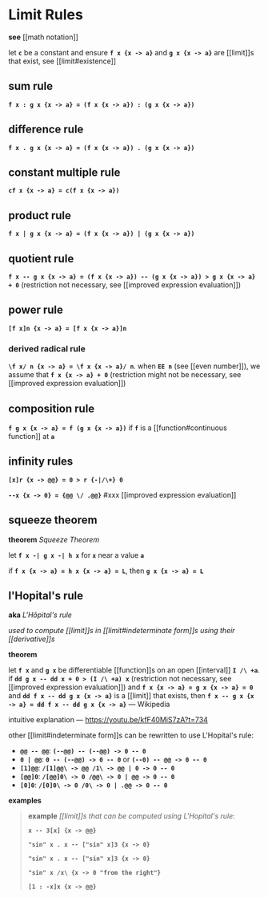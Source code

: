 # Limit Rules

**see** [[math notation]]

let **`c`** be a constant and ensure **`f x {x -> a}`** and **`g x {x -> a}`** are [[limit]]s that exist, see [[limit#existence]]

## sum rule

**`f x : g x {x -> a} = (f x {x -> a}) : (g x {x -> a})`**

## difference rule

**`f x . g x {x -> a} = (f x {x -> a}) . (g x {x -> a})`**

## constant multiple rule

**`cf x {x -> a} = c(f x {x -> a})`**

## product rule

**`f x | g x {x -> a} = (f x {x -> a}) | (g x {x -> a})`**

## quotient rule

**`f x -- g x {x -> a} = (f x {x -> a}) -- (g x {x -> a}) > g x {x -> a} + 0`** (restriction not necessary, see [[improved expression evaluation]])

## power rule

**`[f x]n {x -> a} = [f x {x -> a}]n`**

### derived radical rule

**`\f x/ n {x -> a} = \f x {x -> a}/ n`**. when **`EE n`** (see [[even number]]), we assume that **`f x {x -> a} + 0`** (restriction might not be necessary, see [[improved expression evaluation]])

## composition rule

**`f g x {x -> a} = f (g x {x -> a})`** if **`f`** is a [[function#continuous function]] at **`a`**

## infinity rules

**`[x]r {x -> @@} = 0 > r {-|/\+} 0`**

**`--x {x -> 0} = {@@ \/ .@@}`** #xxx [[improved expression evaluation]]

## squeeze theorem

**theorem** _Squeeze Theorem_

let **`f x -| g x -| h x`** for **`x`** near a value **`a`**

if **`f x {x -> a} = h x {x -> a} = L`**, then **`g x {x -> a} = L`**

## l'Hopital's rule

**aka** _L'Hôpital's rule_

_used to compute [[limit]]s in [[limit#indeterminate form]]s using their [[derivative]]s_

**theorem**

let **`f x`** and **`g x`** be differentiable [[function]]s on an open [[interval]] **`I /\ +a`**. if **`dd g x -- dd x + 0 > (I /\ +a) x`** (restriction not necessary, see [[improved expression evaluation]]) and **`f x {x -> a} = g x {x -> a} = 0`** and **`dd f x -- dd g x {x -> a}`** is a [[limit]] that exists, then **`f x -- g x {x -> a} = dd f x -- dd g x {x -> a}`** &mdash; Wikipedia

intuitive explanation &mdash; <https://youtu.be/kfF40MiS7zA?t=734>

other [[limit#indeterminate form]]s can be rewritten to use L'Hopital's rule:

- **`@@ -- @@`**: **`(--@@) -- (--@@) -> 0 -- 0`**
- **`0 | @@`**: **`0 -- (--@@) -> 0 -- 0`** or **`(--0) -- @@ -> 0 -- 0`**
- **`[1]@@`**: **`/[1]@@\ -> @@ /1\ -> @@ | 0 -> 0 -- 0`**
- **`[@@]0`**: **`/[@@]0\ -> 0 /@@\ -> 0 | @@ -> 0 -- 0`**
- **`[0]0`**: **`/[0]0\ -> 0 /0\ -> 0 | .@@ -> 0 -- 0`**

**examples**

> **example** _[[limit]]s that can be computed using L'Hopital's rule_:
>
> **`x -- 3[x] {x -> @@}`**
>
> **`"sin" x . x -- ["sin" x]3 {x -> 0}`**
>
> **`"sin" x . x -- ["sin" x]3 {x -> 0}`**
>
> **`"sin" x /x\ {x -> 0 "from the right"}`**
>
> **`[1 : -x]x {x -> @@}`**
